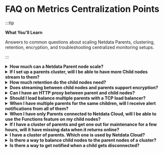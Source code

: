 # FAQ on Metrics Centralization Points

:::tip

**What You'll Learn**

Answers to common questions about scaling Netdata Parents, clustering, retention, encryption, and troubleshooting centralized monitoring setups.

:::

<details>
<summary><strong>How much can a Netdata Parent node scale?</strong></summary><br/>

Netdata Parents generally scale well. According [to our tests](https://blog.netdata.cloud/netdata-vs-prometheus-performance-analysis/) Netdata Parents scale better than Prometheus for the same workload: -35% CPU utilization, -49% Memory Consumption, -12% Network Bandwidth, -98% Disk I/O, -75% Disk footprint.

For more information, Check [Sizing Netdata Parents](/docs/observability-centralization-points/metrics-centralization-points/sizing-netdata-parents.md).

<br/>
</details>

<details>
<summary><strong>If I set up a parents cluster, will I be able to have more Child nodes stream to them?</strong></summary><br/>

No. When you set up an active-active cluster, even if child nodes connect randomly to one or the other, all the parent nodes receive all the metrics of all the child nodes. So, all of them do all the work.

<br/>
</details>

<details>
<summary><strong>How much retention do the child nodes need?</strong></summary><br/>

Child nodes need to have only the retention required to connect to another Parent if one fails or stops for maintenance.

- If you have a cluster of parents, 5 to 10 minutes in `alloc` mode is usually enough.
- If you have only one parent, it would be better to run the child nodes with `dbengine` so that they will have enough retention to back-fill the parent node if it stops for maintenance.

<br/>
</details>

<details>
<summary><strong>Does streaming between child nodes and parents support encryption?</strong></summary><br/>

Yes. You can configure your parent nodes to enable TLS at their web server and configure the child nodes to connect with TLS to it. The streaming connection is also compressed, on top of TLS.

<br/>
</details>

<details>
<summary><strong>Can I have an HTTP proxy between parent and child nodes?</strong></summary><br/>

No. The streaming protocol works on the same port as the internal web server of Netdata Agents, but the protocol is not HTTP-friendly and cannot be understood by HTTP proxy servers.

<br/>
</details>

<details>
<summary><strong>Should I load balance multiple parents with a TCP load balancer?</strong></summary><br/>

Although this can be done and for streaming between child and parent nodes it could work, we recommend not doing it. It can lead to several kinds of problems.

It is better to configure all the parent nodes directly in the child nodes `stream.conf`. The child nodes will do everything in their power to find a parent node to connect, and they will never give up.

<br/>
</details>

<details>
<summary><strong>When I have multiple parents for the same children, will I receive alert notifications from all of them?</strong></summary><br/>

If all parents are configured to run health checks and trigger alerts, yes.

We recommend using Netdata Cloud to avoid receiving duplicate alert notifications. Netdata Cloud deduplicates alert notifications so that you will receive them only once.

<br/>
</details>

<details>
<summary><strong>When I have only Parents connected to Netdata Cloud, will I be able to use the Functions feature on my child nodes?</strong></summary><br/>

Yes. Function requests will be received by the Parents and forwarded to the Child via their streaming connection. Function requests are propagated between parents, so this will work even if multiple levels of Netdata Parents are involved.

<br/>
</details>

<details>
<summary><strong>If I have a cluster of parents and get one out for maintenance for a few hours, will it have missing data when it returns online?</strong></summary><br/>

Check [Restoring a Netdata Parent after maintenance](/docs/observability-centralization-points/metrics-centralization-points/clustering-and-high-availability-of-netdata-parents.md).

<br/>
</details>

<details>
<summary><strong>I have a cluster of parents. Which one is used by Netdata Cloud?</strong></summary><br/>

When there are multiple data sources for the same node, Netdata Cloud follows this strategy:

1. Netdata Cloud prefers Netdata Agents having `live` data.
2. For time-series queries, when multiple Netdata Agents have the retention required to answer the query, Netdata Cloud prefers the one that is further away from production systems.
3. For Functions, Netdata Cloud prefers Netdata Agents that are closer to the production systems.

<br/>
</details>

<details>
<summary><strong>Is there a way to balance child nodes to the parent nodes of a cluster?</strong></summary><br/>

Yes. When configuring the Parents at the Children `stream.conf`, configure them in different order. Children get connected to the first Parent they find available, so if the order given to them is different, they will spread the connections to the Parents available.

<br/>
</details>

<details>
<summary><strong>Is there a way to get notified when a child gets disconnected?</strong></summary><br/>

It depends on the ephemerality setting of each Netdata Child.

1. **Permanent nodes**: These are nodes that should be available permanently and if they disconnect, an alert should be triggered to notify you. By default, all nodes are considered permanent (not ephemeral).

2. **Ephemeral nodes**: These are nodes that are ephemeral by nature, and they may shut down at any point in time without any impact on the services you run.

To set the ephemeral flag on a node, edit its netdata.conf and in the `[global]` section set `is ephemeral node = yes`. This setting is propagated to parent nodes and Netdata Cloud.

A parent node tracks connections and disconnections. When a node is marked as ephemeral and stops connecting for more than 24 hours, the parent will delete it from its memory and local administration, and tell Cloud that it is no longer live nor stale. Data for the node can no longer be accessed, but if the node connects again later, the node will be "revived", and previous data becomes available again.

A node can be forced into this "forgotten" state with the Netdata CLI tool on the parent the node is connected to (if still connected) or one of the parent Agents it was previously connected to. The state will be propagated _upwards_ and _sideways_ in case of an HA setup.

```
netdatacli remove-stale-node <node_id | machine_guid | hostname | ALL_NODES>
```

When using Netdata Cloud (via a parent or directly), and a permanent node gets disconnected, Netdata Cloud sends node disconnection notifications.

<br/>
</details>
